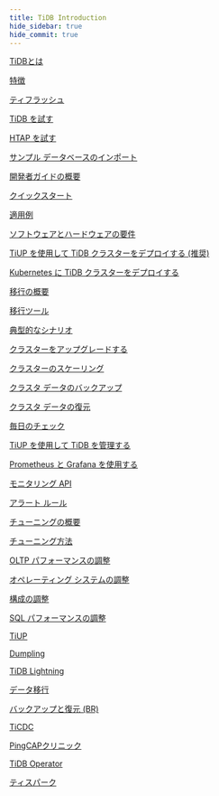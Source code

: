 ```yaml
---
title: TiDB Introduction
hide_sidebar: true
hide_commit: true
---
```


<LearningPathContainer platform="tidb" title="TiDB" subTitle="TiDB is an open-source NewSQL database that supports Hybrid Transactional and Analytical Processing (HTAP) workloads. Find the guide, samples, and references you need to use TiDB.">

<LearningPath label="Learn" icon="cloud1">

[TiDBとは](https://docs.pingcap.com/tidb/v6.2/overview)

[特徴](https://docs.pingcap.com/tidb/v6.2/basic-features)

[ティフラッシュ](https://docs.pingcap.com/tidb/v6.2/tiflash-overview)

</LearningPath>

<LearningPath label="Try" icon="cloud5">

[TiDB を試す](https://docs.pingcap.com/tidb/v6.2/quick-start-with-tidb)

[HTAP を試す](https://docs.pingcap.com/tidb/v6.2/quick-start-with-htap)

[サンプル データベースのインポート](https://docs.pingcap.com/tidb/v6.2/import-example-data)

</LearningPath>

<LearningPath label="Develop" icon="doc8">

[開発者ガイドの概要](https://docs.pingcap.com/tidb/v6.2/dev-guide-overview)

[クイックスタート](https://docs.pingcap.com/tidb/v6.2/dev-guide-build-cluster-in-cloud)

[適用例](https://docs.pingcap.com/tidb/v6.2/dev-guide-sample-application-spring-boot)

</LearningPath>

<LearningPath label="Deploy" icon="deploy">

[ソフトウェアとハードウェアの要件](https://docs.pingcap.com/tidb/v6.2/hardware-and-software-requirements)

[TiUP を使用して TiDB クラスターをデプロイする (推奨)](https://docs.pingcap.com/tidb/v6.2/production-deployment-using-tiup)

[Kubernetes に TiDB クラスターをデプロイする](https://docs.pingcap.com/tidb/v6.2/tidb-in-kubernetes)

</LearningPath>

<LearningPath label="Migrate" icon="cloud3">

[移行の概要](https://docs.pingcap.com/tidb/v6.2/migration-overview)

[移行ツール](https://docs.pingcap.com/tidb/v6.2/migration-tools)

[典型的なシナリオ](https://docs.pingcap.com/tidb/v6.2/migrate-aurora-to-tidb)

</LearningPath>

<LearningPath label="Maintain" icon="maintain">

[クラスターをアップグレードする](https://docs.pingcap.com/tidb/v6.2/upgrade-tidb-using-tiup)

[クラスターのスケーリング](https://docs.pingcap.com/tidb/v6.2/scale-tidb-using-tiup)

[クラスタ データのバックアップ](https://docs.pingcap.com/tidb/v6.2/br-usage-backup)

[クラスタ データの復元](https://docs.pingcap.com/tidb/v6.2/br-usage-restore)

[毎日のチェック](https://docs.pingcap.com/tidb/v6.2/daily-check)

[TiUP を使用して TiDB を管理する](https://docs.pingcap.com/tidb/v6.2/maintain-tidb-using-tiup)

</LearningPath>

<LearningPath label="Monitor" icon="cloud6">

[Prometheus と Grafana を使用する](https://docs.pingcap.com/tidb/v6.2/tidb-monitoring-framework)

[モニタリング API](https://docs.pingcap.com/tidb/v6.2/tidb-monitoring-api)

[アラート ルール](https://docs.pingcap.com/tidb/v6.2/alert-rules)

</LearningPath>

<LearningPath label="Tune" icon="tidb-cloud-tune">

[チューニングの概要](https://docs.pingcap.com/tidb/v6.2/performance-tuning-overview)

[チューニング方法](https://docs.pingcap.com/tidb/v6.2/performance-tuning-methods)

[OLTP パフォーマンスの調整](https://docs.pingcap.com/tidb/v6.2/performance-tuning-practices)

[オペレーティング システムの調整](https://docs.pingcap.com/tidb/v6.2/tune-operating-system)

[構成の調整](https://docs.pingcap.com/tidb/v6.2/configure-memory-usage)

[SQL パフォーマンスの調整](https://docs.pingcap.com/tidb/v6.2/sql-tuning-overview)

</LearningPath>

<LearningPath label="Tools" icon="doc7">

[TiUP](https://docs.pingcap.com/tidb/v6.2/tiup-overview)

[Dumpling](https://docs.pingcap.com/tidb/v6.2/dumpling-overview)

[TiDB Lightning](https://docs.pingcap.com/tidb/v6.2/tidb-lightning-overview)

[データ移行](https://docs.pingcap.com/tidb/v6.2/dm-overview)

[バックアップと復元 (BR)](https://docs.pingcap.com/tidb/v6.2/backup-and-restore-overview)

[TiCDC](https://docs.pingcap.com/tidb/v6.2/ticdc-overview)

[PingCAPクリニック](https://docs.pingcap.com/tidb/v6.2/clinic-introduction)

[TiDB Operator](https://docs.pingcap.com/tidb/v6.2/tidb-operator-overview)

[ティスパーク](https://docs.pingcap.com/tidb/v6.2/tispark-overview)

</LearningPath>

</LearningPathContainer>
